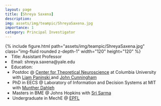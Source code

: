 ```yaml
---
layout: page
title: [Shreya Saxena]
description: 
img: assets/img/teampic/ShreyaSaxena.jpg
importance: 1
category: Principal Investigator
---
```

<div class="container my-5">
  <div class="row">
    <div class="col-sm-8 mt-3 mt-md-0">
        {% include figure.html path="assets/img/teampic/ShreyaSaxena.jpg" class="img-fluid rounded z-depth-1" width="120" height="120" %}
    </div>
    <div class="col-sm-8 mt-3 mt-md-0">
      <div class="p-5 mt-4">
          <li>Title: Assistant Professor</li>
          <li>Email: shreya.saxena@yale.edu</li>
          <li>Education: 
             <ul>
             <li>Postdoc @ <a href="https://ctn.zuckermaninstitute.columbia.edu/"> Center for Theoretical Neuroscience</a> at Columbia University with <a href="http://www.stat.columbia.edu/~liam/">Liam Paninski </a> and <a href="https://stat.columbia.edu/~cunningham/"> John Cunningham </a></li>
             <li>PhD in EECS @ Laboratory of Information and Decision Systems at MIT with <a href="https://idss.mit.edu/staff/munther-dahleh/"> Munther Dahleh </a></li>
             <li>Masters in BME @ Johns Hopkins with <a href="https://www.bme.jhu.edu/people/faculty/sridevi-v-sarma/"> Sri Sarma </a></li>
             <li>Undergraduate in MechE @ <a href="https://www.epfl.ch/en/"> EPFL </a></li></li>
             </ul>
          </li>
          <a href="https://ctn.zuckermaninstitute.columbia.edu/" class="btn btn-outline-dark"></a>
        </div>
    </div>
</div>
